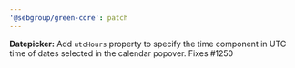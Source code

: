 ```yaml
---
'@sebgroup/green-core': patch
---
```


**Datepicker:** Add `utcHours` property to specify the time component in UTC time of dates selected in the calendar popover. Fixes #1250
